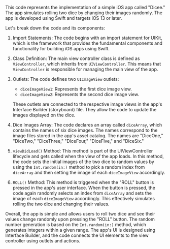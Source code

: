 
This code represents the implementation of a simple iOS app called "Dicee." The app simulates rolling two dice by changing their images randomly. The app is developed using Swift and targets iOS 13 or later.

Let's break down the code and its components:

1. Import Statements:
   The code begins with an import statement for UIKit, which is the framework that provides the fundamental components and functionality for building iOS apps using Swift.

2. Class Definition:
   The main view controller class is defined as `ViewController`, which inherits from `UIViewController`. This means that `ViewController` is responsible for managing the main view of the app.

3. Outlets:
   The code defines two `UIImageView` outlets:
   - `diceImageView1`: Represents the first dice image view.
   - `diceImageView2`: Represents the second dice image view.

   These outlets are connected to the respective image views in the app's Interface Builder (storyboard) file. They allow the code to update the images displayed on the dice.

4. Dice Images Array:
   The code declares an array called `diceArray`, which contains the names of six dice images. The names correspond to the image files stored in the app's asset catalog. The names are "DiceOne," "DiceTwo," "DiceThree," "DiceFour," "DiceFive," and "DiceSix."

5. `viewDidLoad()` Method:
   This method is part of the UIViewController lifecycle and gets called when the view of the app loads. In this method, the code sets the initial images of the two dice to random values by using the `Int.random(in:)` method to pick a random index from `diceArray` and then setting the image of each `diceImageView` accordingly.

6. `ROLL()` Method:
   This method is triggered when the "ROLL" button is pressed in the app's user interface. When the button is pressed, the code again randomly selects an index from `diceArray` and sets the image of each `diceImageView` accordingly. This effectively simulates rolling the two dice and changing their values.

Overall, the app is simple and allows users to roll two dice and see their values change randomly upon pressing the "ROLL" button. The random number generation is based on the `Int.random(in:)` method, which generates integers within a given range. The app's UI is designed using Interface Builder, and the code connects the UI elements to the view controller using outlets and actions.
